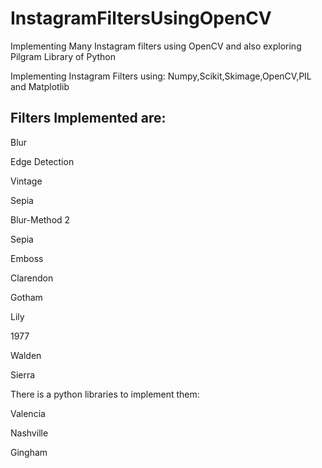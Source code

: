 # InstagramFiltersUsingOpenCV
Implementing Many Instagram filters using OpenCV and also exploring Pilgram Library of Python

Implementing Instagram Filters using: Numpy,Scikit,Skimage,OpenCV,PIL and Matplotlib

## Filters Implemented are:

Blur

Edge Detection 

Vintage

Sepia

Blur-Method 2

Sepia

Emboss

Clarendon

Gotham

Lily

1977

Walden

Sierra

There is a python libraries to implement them:

Valencia

Nashville

Gingham
